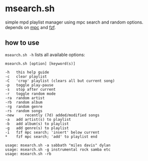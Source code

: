 # msearch.sh
simple mpd playlist manager using mpc search and random options. depends on [mpc](https://musicpd.org/clients/mpc/) and [fzf](https://github.com/junegunn/fzf).

## how to use
`msearch.sh -h` lists all available options:

    msearch.sh [option] [keyword(s)]
    
    -h	 this help guide
    -c	 clear playlist
    -C	 'crop' playlist (clears all but current song)
    -p	 toggle play-pause
    -s	 stop after current
    -r	 toggle random mode
    -ra	 random artist
    -rb	 random album
    -rg	 random genre
    -rs	 random songs
    -new	 recently (7d) added/modified songs
    -a	 add artist(s) to playlist
    -b	 add album(s) to playlist
    -g	 add genre(s) to playlist
    -i	 fzf mpc search; 'insert' below current
    *	 fzf mpc search; 'add' to playlist end

    usage: msearch.sh -a sabbath "miles davis" dylan
    usage: msearch.sh -g instrumental rock samba etc
    usage: msearch.sh -rb
